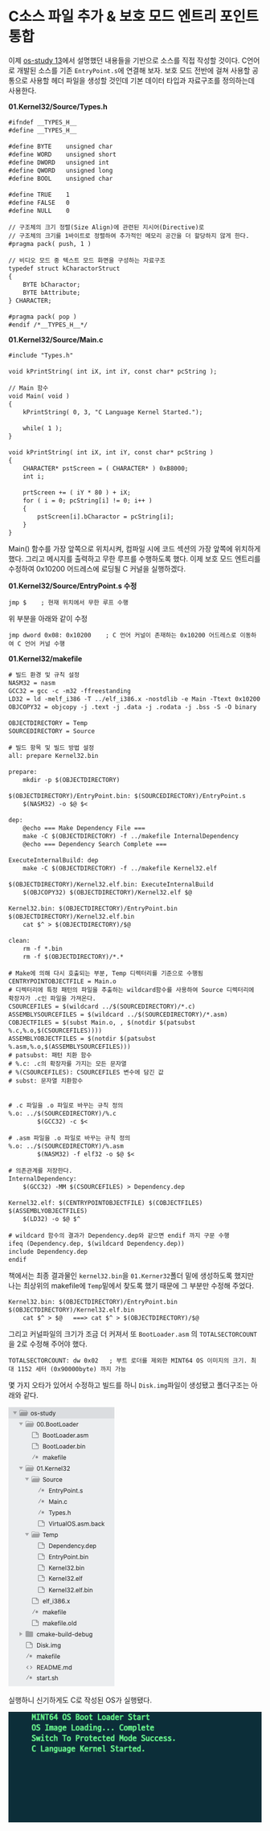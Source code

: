 # C소스 파일 추가 & 보호 모드 엔트리 포인트 통합

이제 <a href="https://knero.github.io/#/contents?path=/contents/dev/2020/04/08/os-study-13.md" target="blank">os-study 13</a>에서 설명했던 내용들을 기반으로 소스를 직접 작성할 것이다. C언어로 개발된 소스를 기존 `EntryPoint.s`에 연결해 보자.
보호 모드 전반에 걸쳐 사용할 공통으로 사용할 헤더 파일을 생성할 것인데 기본 데이터 타입과 자료구조를 정의하는데 사용한다.

**01.Kernel32/Source/Types.h**

```
#ifndef __TYPES_H__
#define __TYPES_H__

#define BYTE	unsigned char
#define WORD	unsigned short
#define DWORD	unsigned int
#define QWORD	unsigned long
#define BOOL	unsigned char

#define TRUE	1
#define FALSE	0
#define	NULL	0

// 구조체의 크기 정렬(Size Align)에 관련된 지시어(Directive)로 
// 구조체의 크기를 1바이트로 정렬하여 추가적인 메모리 공간을 더 할당하지 않게 한다.
#pragma pack( push, 1 )

// 비디오 모드 중 텍스트 모드 화면을 구성하는 자료구조
typedef struct kCharactorStruct
{
	BYTE bCharactor;
	BYTE bAttribute;
} CHARACTER;

#pragma pack( pop )
#endif /*__TYPES_H__*/
```

**01.Kernel32/Source/Main.c**

```
#include "Types.h"

void kPrintString( int iX, int iY, const char* pcString );

// Main 함수
void Main( void )
{
	kPrintString( 0, 3, "C Language Kernel Started.");

	while( 1 );
}

void kPrintString( int iX, int iY, const char* pcString )
{
	CHARACTER* pstScreen = ( CHARACTER* ) 0xB8000;
	int i;

	prtScreen += ( iY * 80 ) + iX;
	for ( i = 0; pcString[i] != 0; i++ )
	{
		pstScreen[i].bCharactor = pcString[i];
	}
}
```

Main() 함수를 가장 앞쪽으로 위치시켜, 컴파일 시에 코드 섹션의 가장 앞쪽에 위치하게 했다. 
그리고 메시지를 출력하고 무한 루프를 수행하도록 했다.
이제 보호 모드 엔트리를 수정하여 0x10200 어드레스에 로딩될 C 커널을 실행하겠다.

**01.Kernel32/Source/EntryPoint.s 수정**

```
jmp $    ; 현재 위치에서 무한 루프 수행
```
위 부분을 아래와 같이 수정
```
jmp dword 0x08: 0x10200    ; C 언어 커널이 존재하는 0x10200 어드레스로 이동하여 C 언어 커널 수행
```

**01.Kernel32/makefile**
```
# 빌드 환경 및 규칙 설정
NASM32 = nasm
GCC32 = gcc -c -m32 -ffreestanding
LD32 = ld -melf_i386 -T ../elf_i386.x -nostdlib -e Main -Ttext 0x10200
OBJCOPY32 = objcopy -j .text -j .data -j .rodata -j .bss -S -O binary

OBJECTDIRECTORY = Temp
SOURCEDIRECTORY = Source

# 빌드 항목 및 빌드 방법 설정
all: prepare Kernel32.bin

prepare:
	mkdir -p $(OBJECTDIRECTORY)

$(OBJECTDIRECTORY)/EntryPoint.bin: $(SOURCEDIRECTORY)/EntryPoint.s
	$(NASM32) -o $@ $<

dep:
	@echo === Make Dependency File ===
	make -C $(OBJECTDIRECTORY) -f ../makefile InternalDependency
	@echo === Dependency Search Complete ===

ExecuteInternalBuild: dep
	make -C $(OBJECTDIRECTORY) -f ../makefile Kernel32.elf

$(OBJECTDIRECTORY)/Kernel32.elf.bin: ExecuteInternalBuild
	$(OBJCOPY32) $(OBJECTDIRECTORY)/Kernel32.elf $@

Kernel32.bin: $(OBJECTDIRECTORY)/EntryPoint.bin $(OBJECTDIRECTORY)/Kernel32.elf.bin
	cat $^ > $(OBJECTDIRECTORY)/$@

clean:
	rm -f *.bin
	rm -f $(OBJECTDIRECTORY)/*.*

# Make에 의해 다시 호출되는 부분, Temp 디렉터리를 기준으로 수행됨
CENTRYPOINTOBJECTFILE = Main.o
# 디렉터리에 특정 패턴의 파일을 추출하는 wildcard함수를 사용하여 Source 디렉터리에 확장자가 .c인 파일을 가져온다.
CSOURCEFILES = $(wildcard ../$(SOURCEDIRECTORY)/*.c)
ASSEMBLYSOURCEFILES = $(wildcard ../$(SOURCEDIRECTORY)/*.asm)
COBJECTFILES = $(subst Main.o, , $(notdir $(patsubst %.c,%.o,$(CSOURCEFILES))))
ASSEMBLYOBJECTFILES = $(notdir $(patsubst %.asm,%.o,$(ASSEMBLYSOURCEFILES)))
# patsubst: 패턴 치환 함수
# %.c: .c의 확장자를 가지는 모든 문자열
# %(CSOURCEFILES): CSOURCEFILES 변수에 담긴 값
# subst: 문자열 치환함수


# .c 파일을 .o 파일로 바꾸는 규칙 정의
%.o: ../$(SOURCEDIRECTORY)/%.c
		$(GCC32) -c $<

# .asm 파일을 .o 파일로 바꾸는 규칙 정의
%.o: ../$(SOURCEDIRECTORY)/%.asm
		$(NASM32) -f elf32 -o $@ $<

# 의존관계를 저장한다.
InternalDependency:
	$(GCC32) -MM $(CSOURCEFILES) > Dependency.dep

Kernel32.elf: $(CENTRYPOINTOBJECTFILE) $(COBJECTFILES) $(ASSEMBLYOBJECTFILES)
	$(LD32) -o $@ $^

# wildcard 함수의 결과가 Dependency.dep와 같으면 endif 까지 구문 수행
ifeq (Dependency.dep, $(wildcard Dependency.dep)) 
include Dependency.dep
endif
```

책에서는 최종 결과물인 `kernel32.bin`을 `01.Kerner32`폴더 밑에 생성하도록 했지만 나는 최상위의 makefile에 `Temp`밑에서 찾도록 했기 때문에 그 부분만 수정해 주었다.
```
Kernel32.bin: $(OBJECTDIRECTORY)/EntryPoint.bin $(OBJECTDIRECTORY)/Kernel32.elf.bin
	cat $^ > $@   ===> cat $^ > $(OBJECTDIRECTORY)/$@
```

그리고 커널파일의 크기가 조금 더 커져서 또 `BootLoader.asm` 의 `TOTALSECTORCOUNT`을 2로 수정해 주어야 했다.
```
TOTALSECTORCOUNT: dw 0x02   ; 부트 로더를 제외한 MINT64 OS 이미지의 크기. 최대 1152 세터 (0x90000byte) 까지 가능
```
몇 가지 오타가 있어서 수정하고 빌드를 하니 `Disk.img`파일이 생성됐고 폴더구조는 아래와 같다.

![os study directory](/contents/dev/2020/04/10/image/os-study-14-2.png)

실행하니 신기하게도 C로 작성된 OS가 실행됐다.

![c kernel](/contents/dev/2020/04/10/image/os-study-14-1.png)